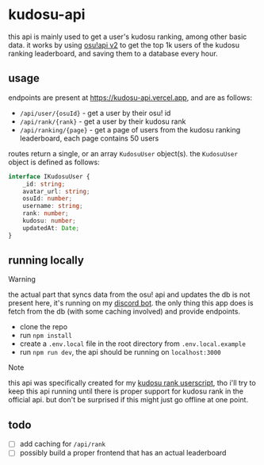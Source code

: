 # kudosu-api

this api is mainly used to get a user's kudosu ranking, among other basic data. it works by using [osu!api v2](https://osu.ppy.sh/docs/index.html) to get the top 1k users of the kudosu ranking leaderboard, and saving them to a database every hour.

## usage

endpoints are present at https://kudosu-api.vercel.app, and are as follows:

- `/api/user/{osuId}` - get a user by their osu! id
- `/api/rank/{rank}` - get a user by their kudosu rank
- `/api/ranking/{page}` - get a page of users from the kudosu ranking leaderboard, each page contains 50 users

routes return a single, or an array `KudosuUser` object(s). the `KudosuUser` object is defined as follows:

```typescript
interface IKudosuUser {
    _id: string;
    avatar_url: string;
    osuId: number;
    username: string;
    rank: number;
    kudosu: number;
    updatedAt: Date;
}
```

## running locally

>[!WARNING]
>the actual part that syncs data from the osu! api and updates the db is not present here, it's running on my [discord bot](https://github.com/AxerBot/axer-bot/blob/main/modules/automation/jobs/updateKudosuRankings.ts). the only thing this app does is fetch from the db (with some caching involved) and provide endpoints.

- clone the repo
- run `npm install`
- create a `.env.local` file in the root directory from `.env.local.example`
- run `npm run dev`, the api should be running on `localhost:3000`

>[!NOTE]
>this api was specifically created for my [kudosu rank userscript](https://github.com/Hiviexd/kudosu-rank), tho i'll try to keep this api running until there is proper support for kudosu rank in the official api. but don't be surprised if this might just go offline at one point.

## todo

- [ ] add caching for `/api/rank`
- [ ] possibly build a proper frontend that has an actual leaderboard
